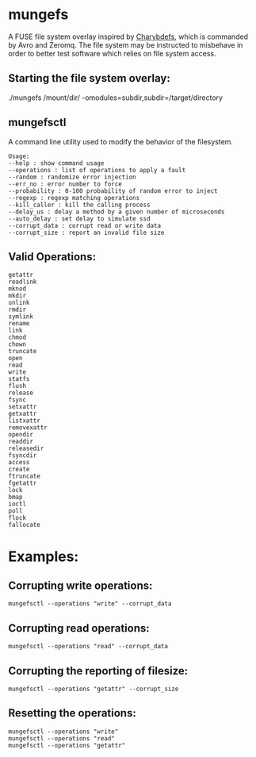 # mungefs
A FUSE file system overlay inspired by [Charybdefs](https://github.com/scylladb/charybdefs), which is commanded by Avro and Zeromq. The file system may be instructed to misbehave in order to better test software which relies on file system access.

## Starting the file system overlay:
./mungefs /mount/dir/ -omodules=subdir,subdir=/target/directory

## mungefsctl

A command line utility used to modify the behavior of the filesystem.
```
Usage:
--help : show command usage
--operations : list of operations to apply a fault
--random : randomize error injection
--err_no : error number to force
--probability : 0-100 probability of random error to inject
--regexp : regexp matching operations
--kill_caller : kill the calling process
--delay_us : delay a method by a given number of microseconds
--auto_delay : set delay to simulate ssd
--corrupt_data : corrupt read or write data
--corrupt_size : report an invalid file size
```
## Valid Operations:
    getattr
    readlink
    mknod
    mkdir
    unlink
    rmdir
    symlink
    rename
    link
    chmod
    chown
    truncate
    open
    read
    write
    statfs
    flush
    release
    fsync
    setxattr
    getxattr
    listxattr
    removexattr
    opendir
    readdir
    releasedir
    fsyncdir
    access
    create
    ftruncate
    fgetattr
    lock
    bmap
    ioctl
    poll
    flock
    fallocate

# Examples:

## Corrupting write operations:
```mungefsctl --operations "write" --corrupt_data```

## Corrupting read operations:
```mungefsctl --operations "read" --corrupt_data```

## Corrupting the reporting of filesize:
```mungefsctl --operations "getattr" --corrupt_size```

## Resetting the operations:
```
mungefsctl --operations "write"
mungefsctl --operations "read"
mungefsctl --operations "getattr"
```
